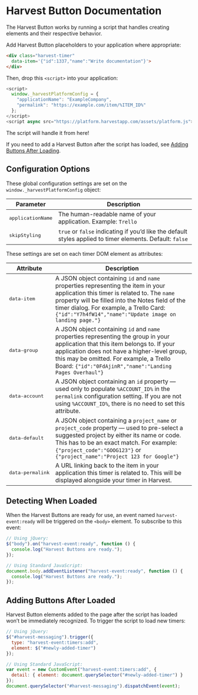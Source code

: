 # Harvest Button Documentation

The Harvest Button works by running a script that handles creating elements and their respective behavior.

Add Harvest Button placeholders to your application where appropriate:

```html
<div class="harvest-timer"
  data-item='{"id":1337,"name":"Write documentation"}'>
</div>
```

Then, drop this `<script>` into your application:

```javascript
<script>
  window._harvestPlatformConfig = {
    "applicationName": "ExampleCompany",
    "permalink": "https://example.com/item/%ITEM_ID%"
  };
</script>
<script async src="https://platform.harvestapp.com/assets/platform.js"></script>
```

The script will handle it from here!

If you need to add a Harvest Button after the script has loaded, see [Adding Buttons After Loading](#adding-buttons-after-loaded).

## Configuration Options

These global configuration settings are set on the `window._harvestPlatformConfig` object:

| Parameter                  | Description
|----------------------------|-------------
| <pre>applicationName</pre> | The human-readable name of your application. Example: `Trello`
| <pre>skipStyling</pre>     | `true` or `false` indicating if you’d like the default styles applied to timer elements. Default: `false`

These settings are set on each timer DOM element as attributes:

| Attribute                 | Description
|---------------------------|-------------
| <pre>data-item</pre>      | A JSON object containing `id` and `name` properties representing the item in your application this timer is related to. The `name` property will be filled into the Notes field of the timer dialog. For example, a Trello Card: `{"id":"Y7h4fW14","name":"Update image on landing page."}`
| <pre>data-group</pre>     | A JSON object containing `id` and `name` properties representing the group in your application that this item belongs to. If your application does not have a higher-level group, this may be omitted. For example, a Trello Board: `{"id":"0FdAjinR","name":"Landing Pages Overhaul"}`
| <pre>data-account</pre>   | A JSON object containing an `id` property — used only to populate `%ACCOUNT_ID%` in the `permalink` configuration setting. If you are not using `%ACCOUNT_ID%`, there is no need to set this attribute.
| <pre>data-default</pre>   | A JSON object containing a `project_name` or `project_code` property — used to pre-select a suggested project by either its name or code. This has to be an exact match. For example: `{"project_code":"GOOG123"}` or `{"project_name":"Project 123 for Google"}`
| <pre>data-permalink</pre> | A URL linking back to the item in your application this timer is related to. This will be displayed alongside your timer in Harvest.

## Detecting When Loaded

When the Harvest Buttons are ready for use, an event named `harvest-event:ready` will be triggered on the `<body>` element. To subscribe to this event:

```javascript
// Using jQuery:
$("body").on("harvest-event:ready", function () {
  console.log("Harvest Buttons are ready.");
});

// Using Standard JavaScript:
document.body.addEventListener("harvest-event:ready", function () {
  console.log("Harvest Buttons are ready.");
});
```

## Adding Buttons After Loaded

Harvest Button elements added to the page after the script has loaded won’t be immediately recognized. To trigger the script to load new timers:

```javascript
// Using jQuery:
$("#harvest-messaging").trigger({
  type: "harvest-event:timers:add",
  element: $("#newly-added-timer")
});

// Using Standard JavaScript:
var event = new CustomEvent("harvest-event:timers:add", {
  detail: { element: document.querySelector("#newly-added-timer") }
});
document.querySelector("#harvest-messaging").dispatchEvent(event);
```
